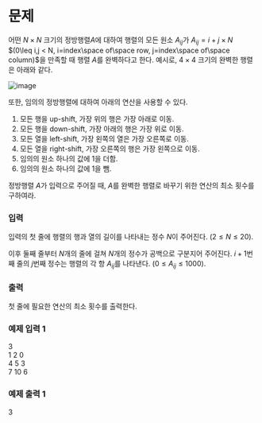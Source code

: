 # 문제
어떤 $N \times N$ 크기의 정방행렬$A$에 대하여 행렬의 모든 원소 $A_{ij}$가 $A_{ij}=i+j\times N$ $(0\leq i,j < N, i=index\space of\space row, j=index\space of\space column)$을 만족할 때 행렬 $A$를 완벽하다고 한다. 예시로, $4\times 4$ 크기의 완벽한 행렬은 아래와 같다.

![image](https://user-images.githubusercontent.com/54882000/178907566-c7d31eba-cacd-4171-9812-abbf20951fcb.png)

또한, 임의의 정방행렬에 대하여 아래의 연산을 사용할 수 있다.

1. 모든 행을 up-shift, 가장 위의 행은 가장 아래로 이동.
2. 모든 행을 down-shift, 가장 아래의 행은 가장 위로 이동.
3. 모든 열을 left-shift, 가장 왼쪽의 열은 가장 오른쪽로 이동.
4. 모든 열을 right-shift, 가장 오른쪽의 행은 가장 왼쪽으로 이동.
5. 임의의 원소 하나의 값에 1을 더함.
6. 임의의 원소 하나의 값에 1을 뺌.

정방행렬 $A$가 입력으로 주어질 때, $A$를 완벽한 행렬로 바꾸기 위한 연산의 최소 횟수를 구하여라.  

### 입력
입력의 첫 줄에 행렬의 행과 열의 길이를 나타내는 정수 $N$이 주어진다.  $(2\le N \le20)$.  

이후 둘째 줄부터 $N$개의 줄에 걸쳐 $N$개의 정수가 공백으로 구분지어 주어진다. $i+1$번째 줄의 $j$번째 정수는 행렬의 각 항 $A_{ij}$를 나타낸다. $(0\le A_{ij} \le1000)$.

### 출력
첫 줄에 필요한 연산의 최소 횟수를 출력한다.

### 예제 입력 1
3  
1 2 0  
4 5 3  
7 10 6  

### 예제 출력 1
3  
